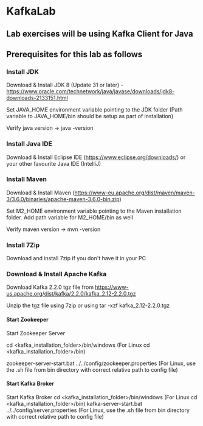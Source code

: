 # KafkaLab

## Lab exercises will be using Kafka Client for Java

## Prerequisites for this lab as follows

### Install JDK

Download & Install JDK 8 (Update 31 or later) - https://www.oracle.com/technetwork/java/javase/downloads/jdk8-downloads-2133151.html

Set JAVA_HOME environment variable pointing to the JDK folder (Path variable to JAVA_HOME/bin should be setup as part of installation)

Verify java version -> java -version

### Install Java IDE

Download & Install Eclipse IDE (https://www.eclipse.org/downloads/) or your other favourite Java IDE (IntelliJ)

### Install Maven

Download & Install Maven (https://www-eu.apache.org/dist/maven/maven-3/3.6.0/binaries/apache-maven-3.6.0-bin.zip)

Set M2_HOME environment variable pointing to the Maven installation folder. Add path variable for M2_HOME/bin as well

Verify maven version -> mvn -version

### Install 7Zip

Download and install 7zip if you don't have it in your PC

### Download & Install Apache Kafka

Download Kafka 2.2.0 tgz file from https://www-us.apache.org/dist/kafka/2.2.0/kafka_2.12-2.2.0.tgz

Unzip the tgz file using 7zip or using tar -xzf kafka_2.12-2.2.0.tgz

#### Start Zookeeper

Start Zookeeper Server
   
   cd <kafka_installation_folder>/bin/windows    (For Linux cd <kafka_installation_folder>/bin)	
   
   zookeeper-server-start.bat ../../config/zookeeper.properties (For Linux, use the .sh file from bin directory with correct relative path to config file)

#### Start Kafka Broker

Start Kafka Broker 
	cd <kafka_installation_folder>/bin/windows    (For Linux cd <kafka_installation_folder>/bin)
	kafka-server-start.bat ../../config/server.properties (For Linux, use the .sh file from bin directory with correct relative path to config file)
	
	





 
